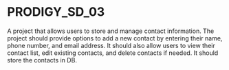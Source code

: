 # PRODIGY_SD_03
A project that allows users to store and manage contact information. The project should provide options to add a new contact by entering their name, phone number, and email address. It should also allow users to view their contact list, edit existing contacts, and delete contacts if needed. It  should store the contacts in DB.
